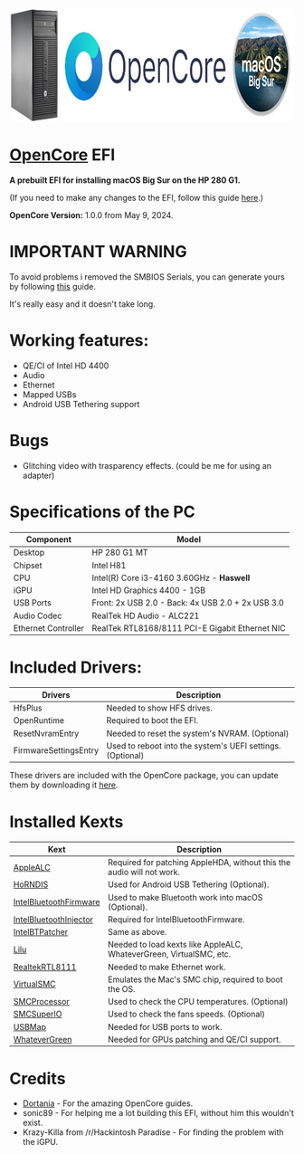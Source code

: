 <img src="/Docs/Logo1.jpg" width="885" height="200"/>

# [OpenCore](https://github.com/acidanthera/OpenCorePkg) EFI

**A prebuilt EFI for installing macOS Big Sur on the HP 280 G1.**

(If you need to make any changes to the EFI, follow this guide [here](https://dortania.github.io/OpenCore-Install-Guide/).)

**OpenCore Version:** 1.0.0 from May 9, 2024.

# IMPORTANT WARNING

To avoid problems i removed the SMBIOS Serials, you can generate yours by following [this](https://dortania.github.io/OpenCore-Install-Guide/config.plist/haswell.html#platforminfo) guide.

It's really easy and it doesn't take long.

# Working features:

- QE/CI of Intel HD 4400
- Audio
- Ethernet
- Mapped USBs
- Android USB Tethering support

# Bugs

- Glitching video with trasparency effects. (could be me for using an adapter)

# Specifications of the PC

Component | Model
--- | --- 
Desktop | HP 280 G1 MT
Chipset | Intel H81
CPU |  Intel(R) Core i3-4160 3.60GHz - **Haswell**
iGPU | Intel HD Graphics 4400 - 1GB
USB Ports | Front: 2x USB 2.0 - Back: 4x USB 2.0 + 2x USB 3.0
Audio Codec | RealTek HD Audio - ALC221
Ethernet Controller | RealTek RTL8168/8111 PCI-E Gigabit Ethernet NIC

# Included Drivers:

Drivers | Description
--- | ---
HfsPlus | Needed to show HFS drives.
OpenRuntime | Required to boot the EFI.
ResetNvramEntry | Needed to reset the system's NVRAM. (Optional) 
FirmwareSettingsEntry | Used to reboot into the system's UEFI settings. (Optional)

These drivers are included with the OpenCore package, you can update them by downloading it [here](https://github.com/acidanthera/OpenCorePkg/releases/).

# Installed Kexts

Kext | Description
--- | ---
[AppleALC](https://github.com/acidanthera/AppleALC/releases) | Required for patching AppleHDA, without this the audio will not work.
[HoRNDIS](https://github.com/jwise/HoRNDIS/releases/) | Used for Android USB Tethering (Optional).
[IntelBluetoothFirmware](https://github.com/OpenIntelWireless/IntelBluetoothFirmware/releases/) | Used to make Bluetooth work into macOS (Optional).
[IntelBluetoothInjector](https://github.com/OpenIntelWireless/IntelBluetoothFirmware/releases/) | Required for IntelBluetoothFirmware.
[IntelBTPatcher](https://github.com/OpenIntelWireless/IntelBluetoothFirmware/releases/) | Same as above.
[Lilu](https://github.com/acidanthera/Lilu/releases) | Needed to load kexts like AppleALC, WhateverGreen, VirtualSMC, etc.
[RealtekRTL8111](https://github.com/Mieze/RTL8111_driver_for_OS_X/release) | Needed to make Ethernet work.
[VirtualSMC](https://github.com/acidanthera/VirtualSMC/releases) | Emulates the Mac's SMC chip, required to boot the OS.
[SMCProcessor](https://github.com/acidanthera/VirtualSMC/releases) | Used to check the CPU temperatures. (Optional)
[SMCSuperIO](https://github.com/acidanthera/VirtualSMC/releases) | Used to check the fans speeds. (Optional)
[USBMap](https://github.com/corpnewt/USBMap) | Needed for USB ports to work.
[WhateverGreen](https://github.com/acidanthera/WhateverGreen/releases/) | Needed for GPUs patching and QE/CI support.

# Credits
- [Dortania](https://dortania.github.io/) - For the amazing OpenCore guides.
- sonic89 - For helping me a lot building this EFI, without him this wouldn't exist.
- Krazy-Killa from /r/Hackintosh Paradise - For finding the problem with the iGPU.


